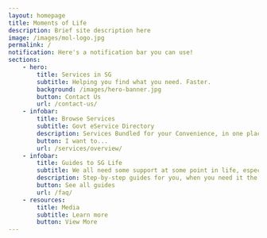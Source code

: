 ```yaml
---
layout: homepage
title: Moments of Life
description: Brief site description here
image: /images/mol-logo.jpg
permalink: /
notification: Here's a notification bar you can use!
sections:
    - hero:
        title: Services in SG
        subtitle: Helping you find what you need. Faster.
        background: /images/hero-banner.jpg
        button: Contact Us
        url: /contact-us/
    - infobar:
        title: Browse Services
        subtitle: Govt eService Directory
        description: Services Bundled for your Convenience, in one place
        button: I want to...
        url: /services/overview/
    - infobar:
        title: Guides to SG Life
        subtitle: We all need some support at some point in life, especially at the key life stages. 
        description: Step-by-step guides for you, when you need it the most
        button: See all guides
        url: /faq/
    - resources:
        title: Media
        subtitle: Learn more
        button: View More
---
```

